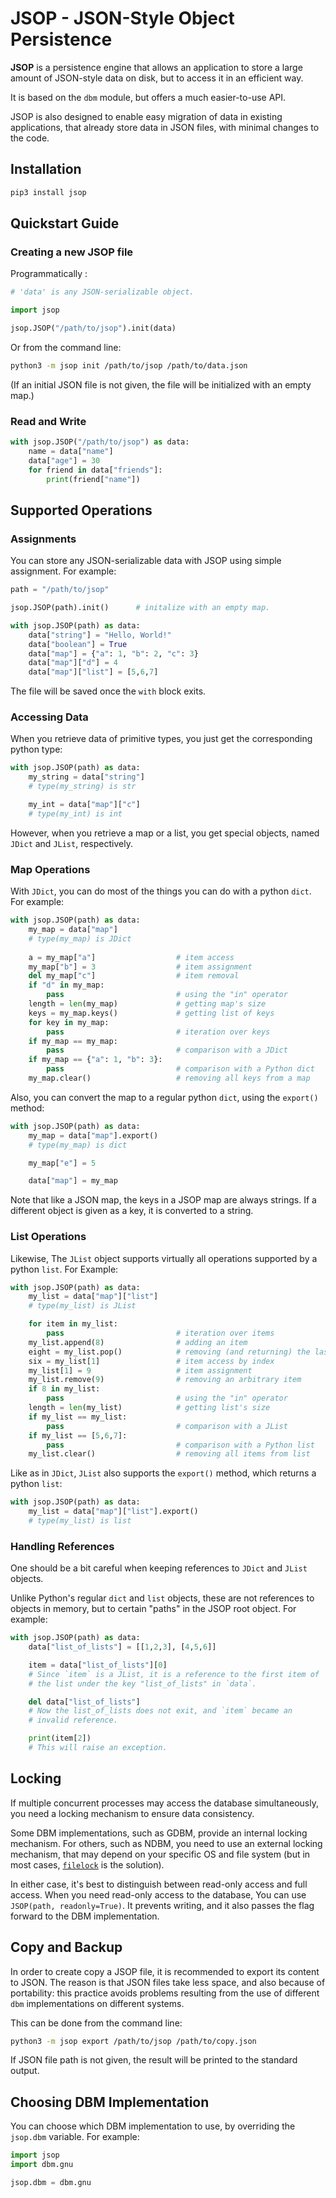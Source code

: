 # JSOP - JSON-Style Object Persistence

**JSOP** is a persistence engine that allows an application to store a large amount of JSON-style data on disk, but to access it in an efficient way.

It is based on the ```dbm``` module, but offers a much easier-to-use API.

JSOP is also designed to enable easy migration of data in existing applications, that already store data in JSON files, with minimal changes to the code.

## Installation

```bash
pip3 install jsop
```

## Quickstart Guide

### Creating a new JSOP file

Programmatically :

```python
# 'data' is any JSON-serializable object.

import jsop

jsop.JSOP("/path/to/jsop").init(data)
```

Or from the command line:

```bash
python3 -m jsop init /path/to/jsop /path/to/data.json
```

(If an initial JSON file is not given, the file will be initialized with an empty map.)

### Read and Write

```python
with jsop.JSOP("/path/to/jsop") as data:
    name = data["name"]
    data["age"] = 30
    for friend in data["friends"]:
        print(friend["name"])
```

## Supported Operations

### Assignments

You can store any JSON-serializable data with JSOP using simple assignment. For example:

```python
path = "/path/to/jsop"

jsop.JSOP(path).init()      # initalize with an empty map.

with jsop.JSOP(path) as data:
    data["string"] = "Hello, World!"
    data["boolean"] = True
    data["map"] = {"a": 1, "b": 2, "c": 3}
    data["map"]["d"] = 4
    data["map"]["list"] = [5,6,7]
```

The file will be saved once the ```with``` block exits.

### Accessing Data

When you retrieve data of primitive types, you just get the corresponding python type:

```python
with jsop.JSOP(path) as data:
    my_string = data["string"]
    # type(my_string) is str

    my_int = data["map"]["c"]
    # type(my_int) is int
```

However, when you retrieve a map or a list, you get special objects, named ```JDict``` and ```JList```, respectively.

### Map Operations

With ```JDict```, you can do most of the things you can do with a python ```dict```. For example:

```python
with jsop.JSOP(path) as data:
    my_map = data["map"]
    # type(my_map) is JDict
    
    a = my_map["a"]                  # item access
    my_map["b"] = 3                  # item assignment
    del my_map["c"]                  # item removal
    if "d" in my_map:
        pass                         # using the "in" operator
    length = len(my_map)             # getting map's size
    keys = my_map.keys()             # getting list of keys
    for key in my_map:
        pass                         # iteration over keys
    if my_map == my_map:
        pass                         # comparison with a JDict
    if my_map == {"a": 1, "b": 3}:
        pass                         # comparison with a Python dict
    my_map.clear()                   # removing all keys from a map
```

Also, you can convert the map to a regular python ```dict```, using the ```export()``` method:

```python
with jsop.JSOP(path) as data:
    my_map = data["map"].export()
    # type(my_map) is dict

    my_map["e"] = 5

    data["map"] = my_map
```

Note that like a JSON map, the keys in a JSOP map are always strings. If a different object is given as a key, it is converted to a string.

### List Operations

Likewise, The ```JList``` object supports virtually all operations supported by a python ```list```. For Example:

```python
with jsop.JSOP(path) as data:
    my_list = data["map"]["list"]
    # type(my_list) is JList

    for item in my_list:
        pass                         # iteration over items
    my_list.append(8)                # adding an item
    eight = my_list.pop()            # removing (and returning) the last item
    six = my_list[1]    	         # item access by index
    my_list[1] = 9                   # item assignment
    my_list.remove(9)                # removing an arbitrary item
    if 8 in my_list:
        pass                         # using the "in" operator
    length = len(my_list)            # getting list's size
    if my_list == my_list:
        pass                         # comparison with a JList
    if my_list == [5,6,7]:
        pass                         # comparison with a Python list
    my_list.clear()                  # removing all items from list
```

Like as in ```JDict```, ```JList``` also supports the ```export()```  method, which returns a python ```list```:

```python
with jsop.JSOP(path) as data:
    my_list = data["map"]["list"].export()
    # type(my_list) is list
```

### Handling References

One should be a bit careful when keeping references to ```JDict``` and ```JList``` objects.

Unlike Python's regular ```dict``` and ```list``` objects, these are not references to objects in memory, but to certain "paths" in the JSOP root object. For example:

```python
with jsop.JSOP(path) as data:
    data["list_of_lists"] = [[1,2,3], [4,5,6]]

    item = data["list_of_lists"][0]
    # Since `item` is a JList, it is a reference to the first item of
    # the list under the key "list_of_lists" in `data`.

    del data["list_of_lists"]
    # Now the list_of_lists does not exit, and `item` became an 
    # invalid reference.

    print(item[2])
    # This will raise an exception.
```

## Locking

If multiple concurrent processes may access the database simultaneously, you need a locking mechanism to ensure data consistency.

Some DBM implementations, such as GDBM, provide an internal locking mechanism. For others, such as NDBM, you need to use an external locking mechanism, that may depend on your specific OS and file system (but in most cases, [`filelock`](https://py-filelock.readthedocs.io/) is the solution).

In either case, it's best to distinguish between read-only access and full access. When you need read-only access to the database, You can use `JSOP(path, readonly=True)`. It prevents writing, and it also passes the flag forward to the DBM implementation.

## Copy and Backup

In order to create copy a JSOP file, it is recommended to export its content to JSON. The reason is that JSON files take less space, and also because of portability: this practice avoids problems resulting from the use of different ```dbm``` implementations on different systems.

This can be done from the command line:

```bash
python3 -m jsop export /path/to/jsop /path/to/copy.json
```

If JSON file path is not given, the result will be printed to the standard output.

## Choosing DBM Implementation

You can choose which DBM implementation to use, by overriding the `jsop.dbm` variable. For example:

```python
import jsop
import dbm.gnu

jsop.dbm = dbm.gnu
```

